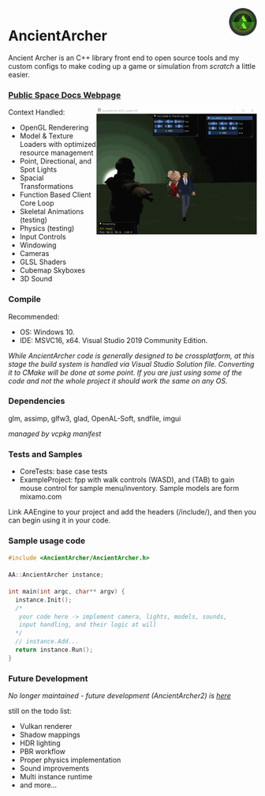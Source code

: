 <img src="docs/AncientArcher.png" height="56px" align="right">

# AncientArcher

Ancient Archer is an C++ library front end to open source tools and my custom configs to make coding up a game or simulation from *scratch* a little easier. 

### [Public Space Docs Webpage](https://mattearly.github.io/AncientArcher/index.html)

<img src="docs/multi-anim.gif" height="256px" align="right">

Context Handled: 
 - OpenGL Renderering
 - Model & Texture Loaders with optimized resource management 
 - Point, Directional, and Spot Lights
 - Spacial Transformations
 - Function Based Client Core Loop
 - Skeletal Animations (testing)
 - Physics (testing)
 - Input Controls
 - Windowing
 - Cameras
 - GLSL Shaders
 - Cubemap Skyboxes
 - 3D Sound

### Compile

Recommended: 
 - OS: Windows 10.
 - IDE: MSVC16, x64. Visual Studio 2019 Community Edition.

*While AncientArcher code is generally designed to be crossplatform, at this stage the build system is handled via Visual Studio Solution file. Converting it to CMake will be done at some point. If you are just using some of the code and not the whole project it should work the same on any OS.*

### Dependencies

glm, assimp, glfw3, glad, OpenAL-Soft, sndfile, imgui

*managed by vcpkg manifest*

### Tests and Samples

- CoreTests: base case tests 
- ExampleProject: fpp with walk controls (WASD), and (TAB) to gain mouse control for sample menu/inventory. Sample models are form mixamo.com

Link AAEngine to your project and add the headers (/include/), and then you can begin using it in your code.

### Sample usage code

```cpp
#include <AncientArcher/AncientArcher.h>

AA::AncientArcher instance;

int main(int argc, char** argv) {
  instance.Init();
  /* 
   your code here -> implement camera, lights, models, sounds, 
   input handling, and their logic at will 
  */
  // instance.Add...
  return instance.Run();
}
```

### Future Development

*No longer maintained - future development (AncientArcher2) is [here](https://github.com/mattearly/ArcherEngine)*

still on the todo list:
- Vulkan renderer
- Shadow mappings
- HDR lighting
- PBR workflow
- Proper physics implementation
- Sound improvements
- Multi instance runtime
- and more...
